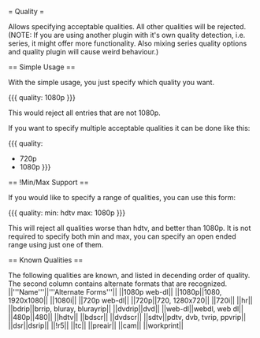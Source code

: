= Quality =

Allows specifying acceptable qualities. All other qualities will be rejected. (NOTE: If you are using another plugin with it's own quality detection, i.e. series, it might offer more functionality. Also mixing series quality options and quality plugin will cause weird behaviour.)

== Simple Usage ==

With the simple usage, you just specify which quality you want.

{{{
quality: 1080p
}}}

This would reject all entries that are not 1080p.

If you want to specify multiple acceptable qualities it can be done like this:

{{{
quality:
  - 720p
  - 1080p
}}}

== !Min/Max Support ==

If you would like to specify a range of qualities, you can use this form:

{{{
quality:
  min: hdtv
  max: 1080p
}}}

This will reject all qualities worse than hdtv, and better than 1080p. It is not required to specify both min and max, you can specify an open ended range using just one of them.

== Known Qualities ==

The following qualities are known, and listed in decending order of quality. The second column contains alternate formats that are recognized.
 ||'''Name'''||'''Alternate Forms'''||
 ||1080p web-dl||
 ||1080p||1080, 1920x1080||
 ||1080i||
 ||720p web-dl||
 ||720p||720, 1280x720||
 ||720i||
 ||hr||
 ||bdrip||brrip, bluray, blurayrip||
 ||dvdrip||dvd||
 ||web-dl||webdl, web dl||
 ||480p||480||
 ||hdtv||
 ||bdscr||
 ||dvdscr||
 ||sdtv||pdtv, dvb, tvrip, ppvrip||
 ||dsr||dsrip||
 ||!r5||
 ||tc||
 ||preair||
 ||cam||
 ||workprint||